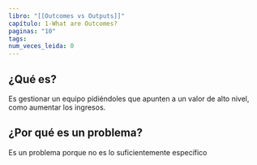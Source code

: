 ```yaml
---
libro: "[[Outcomes vs Outputs]]"
capítulo: 1-What are Outcomes?
paginas: "10"
tags: 
num_veces_leida: 0
---
```

## ¿Qué es?
 Es gestionar un equipo pidiéndoles que apunten a un valor de alto nivel, como aumentar los ingresos.
## ¿Por qué es un problema?
Es un problema porque no es lo suficientemente específico